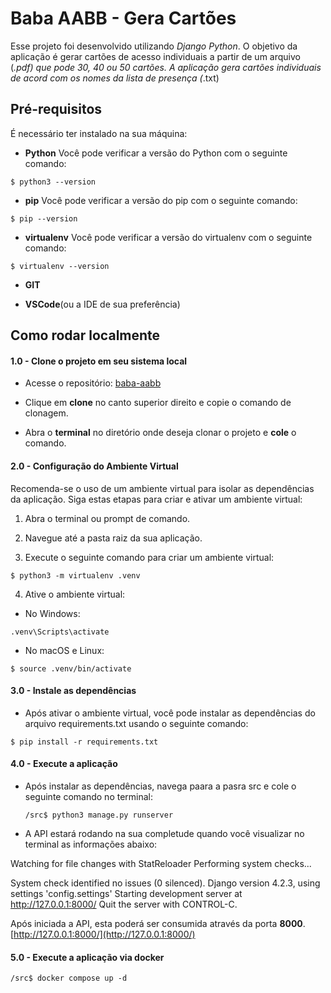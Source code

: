 # Baba AABB - Gera Cartões

Esse projeto foi desenvolvido utilizando _Django_ _Python_.
O objetivo da aplicação é gerar cartões de acesso individuais a partir de um arquivo (_.pdf)
que pode 30, 40 ou 50 cartões.
A aplicação gera cartões individuais de acord com os nomes da lista de presença (_.txt)

## Pré-requisitos

É necessário ter instalado na sua máquina:

- **Python**
  Você pode verificar a versão do Python com o seguinte comando:

```
$ python3 --version
```

- **pip**
  Você pode verificar a versão do pip com o seguinte comando:

```
$ pip --version
```

- **virtualenv**
  Você pode verificar a versão do virtualenv com o seguinte comando:

```
$ virtualenv --version
```

- **GIT**

- **VSCode**(ou a IDE de sua preferência)

## Como rodar localmente

#### 1.0 - Clone o projeto em seu sistema local

- Acesse o repositório: [baba-aabb](https://github.com/spvmarcus/baba-aabb/tree/main)

- Clique em **clone** no canto superior direito e copie o comando de clonagem.

- Abra o **terminal** no diretório onde deseja clonar o projeto e **cole** o comando.

#### 2.0 - Configuração do Ambiente Virtual

Recomenda-se o uso de um ambiente virtual para isolar as dependências da aplicação. Siga estas etapas para criar e ativar um ambiente virtual:

1. Abra o terminal ou prompt de comando.

2. Navegue até a pasta raiz da sua aplicação.

3. Execute o seguinte comando para criar um ambiente virtual:

```
$ python3 -m virtualenv .venv
```

4. Ative o ambiente virtual:

- No Windows:

```
.venv\Scripts\activate
```

- No macOS e Linux:

```
$ source .venv/bin/activate
```

#### 3.0 - Instale as dependências

- Após ativar o ambiente virtual, você pode instalar as dependências do arquivo requirements.txt usando o seguinte comando:

```
$ pip install -r requirements.txt
```

#### 4.0 - Execute a aplicação

- Após instalar as dependências, navega paara a pasra src e cole o seguinte comando no terminal:

  ```
  /src$ python3 manage.py runserver
  ```

- A API estará rodando na sua completude quando você visualizar no terminal as informações abaixo:

Watching for file changes with StatReloader
Performing system checks...

System check identified no issues (0 silenced).
Django version 4.2.3, using settings 'config.settings'
Starting development server at http://127.0.0.1:8000/
Quit the server with CONTROL-C.

Após iniciada a API, esta poderá ser consumida através da porta **8000**. [http://127.0.0.1:8000/](http://127.0.0.1:8000/)

#### 5.0 - Execute a aplicação via docker

```
/src$ docker compose up -d
```
